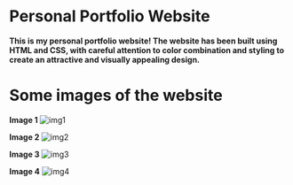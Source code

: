# Personal Portfolio Website
**This is my personal portfolio website!
The website has been built using HTML and CSS, with careful attention to color combination
and styling to create an attractive and visually appealing design.**

# Some images of the website
**Image 1**
![img1](https://github.com/Sarthak000001/My_Profile_Website/assets/100946019/152bfdff-1102-431b-a9f9-6029df4b9a81)

**Image 2**
![img2](https://github.com/Sarthak000001/My_Profile_Website/assets/100946019/85fa9895-3407-475a-bdd3-c0ef374f062e)

**Image 3**
![img3](https://github.com/Sarthak000001/My_Profile_Website/assets/100946019/b180f4ad-3e8e-4e9a-9ea1-257330fa1a00)

**Image 4**
![img4](https://github.com/Sarthak000001/My_Profile_Website/assets/100946019/8b06a45b-bcb5-4054-a95b-1f479361b9d7)
